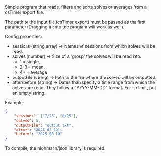 Simple program that reads, filters and sorts solves or averages from a csTimer export file.

The path to the input file (csTimer export) must be passed as the first parameter (Dragging it onto the program will work as well).

Config properties:
- sessions (string array) -> Names of sessions from which solves will be read.
- solves (number) -> Size of a 'group' the solves will be read into:
    - 1 = single,
    - 2-3 = mean,
    - 4+ = average
- outputFile (string) -> Path to the file where the solves will be outputted.
- after/before (string) -> Dates than specify a time range from which the solves are read. They follow a "YYYY-MM-DD" format. For no limit, put an empty string.

Example:
```json
{
	"sessions": ["7/25", "8/25"],
	"solves": 5,
	"outputFile": "output.txt",
	"after": "2025-07-20",
	"before": "2025-08-10" 
}
```

To compile, the nlohmann/json library is required.
